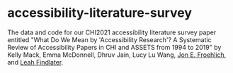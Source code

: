 # accessibility-literature-survey
The data and code for our CHI2021 accessibility literature survey paper entitled "What Do We Mean by 'Accessibility Research'? A Systematic Review of Accessibility Papers in CHI and ASSETS from 1994 to 2019" by Kelly Mack, Emma McDonnell, Dhruv Jain, Lucy Lu Wang, [Jon E. Froehlich](https://jonfroehlich.github.io/), and [Leah Findlater](https://www.hcde.washington.edu/findlater).
